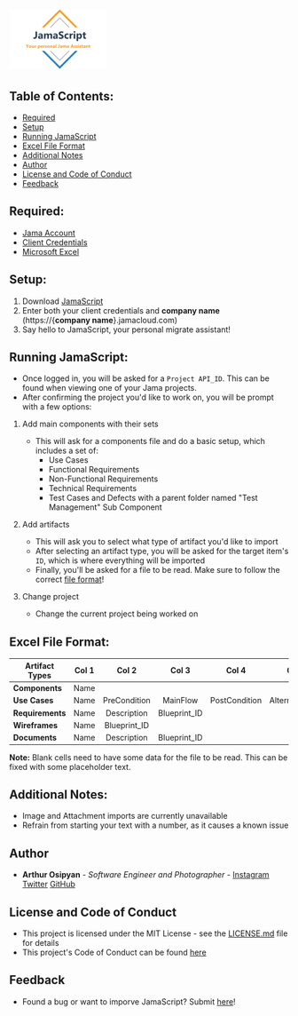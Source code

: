 # ![](https://raw.githubusercontent.com/arthurosipyan/JamaScript/master/logo/JamaScriptLogo.PNG "JamaScript")

## Table of Contents:
- [Required](https://github.com/arthurosipyan/JamaScript#required) 
- [Setup](https://github.com/arthurosipyan/JamaScript#setup) 
- [Running JamaScript](https://github.com/arthurosipyan/JamaScript#running-jamascript)
- [Excel File Format](https://github.com/arthurosipyan/JamaScript#excel-file-format)
- [Additional Notes](https://github.com/arthurosipyan/JamaScript#additional-notes)
- [Author](https://github.com/arthurosipyan/JamaScript#author)
- [License and Code of Conduct](https://github.com/arthurosipyan/JamaScript#license-and-code-of-conduct)
- [Feedback](https://github.com/arthurosipyan/JamaScript#feedback)


## Required:
- [Jama Account](https://www.jamasoftware.com/get-started/) 
- [Client Credentials](http://help.jamasoftware.com/ah/en/get-started/manage-your-profile/set-api-credentials.html) 
- [Microsoft Excel](https://www.microsoft.com/en-us/store/b/excel-2016?&OCID=AID718530_SEM_xnbrT3OI&gclid=EAIaIQobChMIrq6vo7eS3QIVl1cNCh2kFAvLEAAYASAAEgJdYfD_BwE)

## Setup:

1. Download [JamaScript](https://github.com/arthurosipyan/JamaScript/releases/download/v0.5.1-alpha/JamaScript.exe)
4. Enter both your client credentials and **company name** (https://{**company name**}.jamacloud.com)
5. Say hello to JamaScript, your personal migrate assistant!

## Running JamaScript:
- Once logged in, you will be asked for a ```Project API_ID```. This can be found when viewing one of your Jama projects.
- After confirming the project you'd like to work on, you will be prompt with a few options:

1. Add main components with their sets
    - This will ask for a components file and do a basic setup, which includes a set of:
        - Use Cases
        - Functional Requirements
        - Non-Functional Requirements
        - Technical Requirements
        - Test Cases and Defects with a parent folder named "Test Management" Sub Component

2. Add artifacts
    - This will ask you to select what type of artifact you'd like to import
    - After selecting an artifact type, you will be asked for the target item's ```ID```, which is where everything will be imported
    - Finally, you'll be asked for a file to be read. Make sure to follow the correct [file format](https://github.com/arthurosipyan/JamaScript#excel-file-format)!

3. Change project
    - Change the current project being worked on

## Excel File Format:

| Artifact Types     | Col 1 | Col 2        | Col 3        | Col 4         | Col 5          | Col 6        |
| -------------------|:-----:|:------------:|:------------:|:-------------:|:--------------:|:------------:|
| **Components**     | Name  |              |              |               |                |              |
| **Use Cases**      | Name  | PreCondition | MainFlow     | PostCondition | AlternateFlows | Blueprint_ID |
| **Requirements**   | Name  | Description  | Blueprint_ID |               |                |              |
| **Wireframes**     | Name  | Blueprint_ID |              |               |                |              |
| **Documents**      | Name  | Description  | Blueprint_ID |               |                |              |
    
**Note:** Blank cells need to have some data for the file to be read. This can be fixed with some placeholder text.


## Additional Notes:

- Image and Attachment imports are currently unavailable
- Refrain from starting your text with a number, as it causes a known issue

## Author

* **Arthur Osipyan** - *Software Engineer and Photographer* - [Instagram](https://www.instagram.com/arty.nyc/) [Twitter](https://twitter.com/arty_nyc) [GitHub](https://github.com/arthurosipyan)


## License and Code of Conduct

- This project is licensed under the MIT License - see the [LICENSE.md](https://github.com/arthurosipyan/JamaScript/blob/master/LICENSE) file for details
- This project's Code of Conduct can be found [here](https://github.com/arthurosipyan/JamaScript/blob/master/CODE_OF_CONDUCT.md)

## Feedback

- Found a bug or want to imporve JamaScript? Submit [here](https://github.com/arthurosipyan/JamaScript/issues)!
